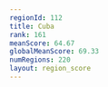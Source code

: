 ```yaml
---
regionId: 112
title: Cuba
rank: 161
meanScore: 64.67
globalMeanScore: 69.33
numRegions: 220
layout: region_score
---
```

